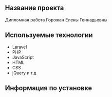 ## Название проекта
Дипломная работа Горожан Елены Геннадьевны

## Используемые технологии
- Laravel
- PHP
- JavaScript
- HTML 
- CSS
- jQuery и т.д

## Информация по установке
